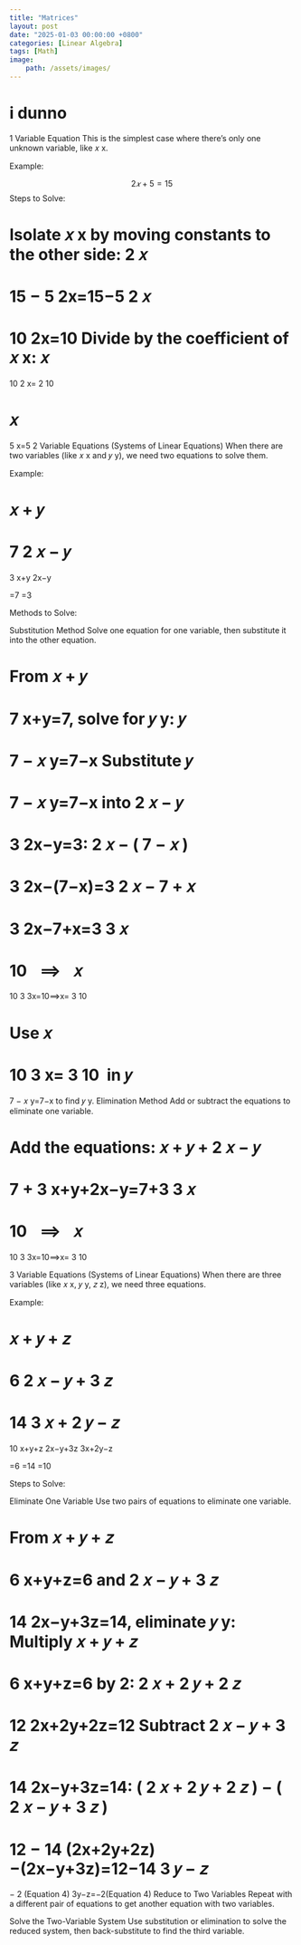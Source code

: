 ```yaml
---
title: "Matrices"
layout: post
date: "2025-01-03 00:00:00 +0800"
categories: [Linear Algebra]
tags: [Math]
image:
    path: /assets/images/
---
```

# i dunno
1 Variable Equation
This is the simplest case where there’s only one unknown variable, like 
𝑥
x.

Example:

$$ 2𝑥 + 5 = 15 $$
Steps to Solve:

Isolate 
𝑥
x by moving constants to the other side:
2
𝑥
=
15
−
5
2x=15−5
2
𝑥
=
10
2x=10
Divide by the coefficient of 
𝑥
x:
𝑥
=
10
2
x= 
2
10
​
 
𝑥
=
5
x=5
2 Variable Equations (Systems of Linear Equations)
When there are two variables (like 
𝑥
x and 
𝑦
y), we need two equations to solve them.

Example:

𝑥
+
𝑦
=
7
2
𝑥
−
𝑦
=
3
x+y
2x−y
​
  
=7
=3
​
 
Methods to Solve:

Substitution Method
Solve one equation for one variable, then substitute it into the other equation.

From 
𝑥
+
𝑦
=
7
x+y=7, solve for 
𝑦
y:
𝑦
=
7
−
𝑥
y=7−x
Substitute 
𝑦
=
7
−
𝑥
y=7−x into 
2
𝑥
−
𝑦
=
3
2x−y=3:
2
𝑥
−
(
7
−
𝑥
)
=
3
2x−(7−x)=3
2
𝑥
−
7
+
𝑥
=
3
2x−7+x=3
3
𝑥
=
10
  
⟹
  
𝑥
=
10
3
3x=10⟹x= 
3
10
​
 
Use 
𝑥
=
10
3
x= 
3
10
​
  in 
𝑦
=
7
−
𝑥
y=7−x to find 
𝑦
y.
Elimination Method
Add or subtract the equations to eliminate one variable.

Add the equations:
𝑥
+
𝑦
+
2
𝑥
−
𝑦
=
7
+
3
x+y+2x−y=7+3
3
𝑥
=
10
  
⟹
  
𝑥
=
10
3
3x=10⟹x= 
3
10
​
 
3 Variable Equations (Systems of Linear Equations)
When there are three variables (like 
𝑥
x, 
𝑦
y, 
𝑧
z), we need three equations.

Example:

𝑥
+
𝑦
+
𝑧
=
6
2
𝑥
−
𝑦
+
3
𝑧
=
14
3
𝑥
+
2
𝑦
−
𝑧
=
10
x+y+z
2x−y+3z
3x+2y−z
​
  
=6
=14
=10
​
 
Steps to Solve:

Eliminate One Variable
Use two pairs of equations to eliminate one variable.

From 
𝑥
+
𝑦
+
𝑧
=
6
x+y+z=6 and 
2
𝑥
−
𝑦
+
3
𝑧
=
14
2x−y+3z=14, eliminate 
𝑦
y: Multiply 
𝑥
+
𝑦
+
𝑧
=
6
x+y+z=6 by 2:
2
𝑥
+
2
𝑦
+
2
𝑧
=
12
2x+2y+2z=12
Subtract 
2
𝑥
−
𝑦
+
3
𝑧
=
14
2x−y+3z=14:
(
2
𝑥
+
2
𝑦
+
2
𝑧
)
−
(
2
𝑥
−
𝑦
+
3
𝑧
)
=
12
−
14
(2x+2y+2z)−(2x−y+3z)=12−14
3
𝑦
−
𝑧
=
−
2
(Equation 4)
3y−z=−2(Equation 4)
Reduce to Two Variables
Repeat with a different pair of equations to get another equation with two variables.

Solve the Two-Variable System
Use substitution or elimination to solve the reduced system, then back-substitute to find the third variable.